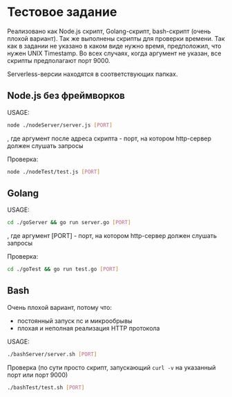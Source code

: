 # Тестовое задание

Реализовано как Node.js скрипт, Golang-скрипт, bash-скрипт (очень плохой вариант). Так же выполнены скрипты для проверки времени. Так как в задании не указано в каком виде нужно время, предположил, что нужен UNIX Timestamp. Во всех случаях, когда аргумент не указан, все скрипты предполагают порт 9000.

Serverless-версии находятся в соответствующих папках.

## Node.js без фреймворков

USAGE:

```bash
node ./nodeServer/server.js [PORT]
```

, где аргумент после адреса скрипта - порт, на котором http-сервер должен слушать запросы

Проверка:

```bash
node ./nodeTest/test.js [PORT]
```

## Golang

USAGE:

```bash
cd ./goServer && go run server.go [PORT]
```

, где аргумент [PORT] - порт, на котором http-сервер должен слушать запросы

Проверка:

```bash
cd ./goTest && go run test.go [PORT]
```

## Bash

Очень плохой вариант, потому что:

- постоянный запуск nc и микрообрывы
- плохая и неполная реализация HTTP протокола

USAGE:

```bash
./bashServer/server.sh [PORT]
```

Проверка (по сути просто скрипт, запускающий `curl -v` на указанный порт или порт 9000)

```bash
./bashTest/test.sh [PORT]
```

